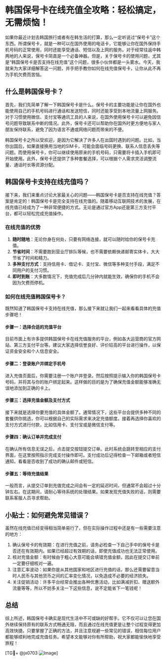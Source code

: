 # 韩国保号卡在线充值全攻略：轻松搞定，无需烦恼！

如果你最近计划去韩国旅行或者有在韩生活的打算，那么一定听说过“保号卡”这个东西。所谓保号卡，就是一种可以在国外使用的电话卡，它能够让你在国外保持手机号码的正常使用，同时还能享受通话、短信以及上网的服务。对于经常往返中韩两地的人来说，保号卡简直是一个必备神器。但是，关于保号卡的使用问题，尤其是“韩国保号卡是否支持在线充值”这个问题，很多小伙伴都是一头雾水。今天，我就来为大家详细解答这一问题，并手把手教你如何在线充值保号卡，让你从此不再为手机欠费而苦恼。

## 什么是韩国保号卡？

首先，我们先简单了解一下韩国保号卡是什么。保号卡的主要功能是让你在国外也能使用自己的手机号码进行通话和发送短信，同时还能享受到本地流量上网服务。对于习惯使用微信、支付宝等通讯工具的人来说，在国外使用保号卡可以避免因信号问题导致联系中断的情况。此外，保号卡还可以帮助你在国外时更方便地与家人朋友保持联系，避免了因为语言不通或网络问题而带来的不便。

韩国保号卡之所以受欢迎，是因为它解决了许多人在出国时遇到的问题。比如，当你出国后，如果直接换用当地的SIM卡，可能会面临号码更换、联系人信息丢失等问题。而使用保号卡，你可以继续使用原来的手机号码，只需要将卡插入手机即可开始使用。此外，保号卡还提供了多种套餐选择，可以根据个人需求灵活调整流量、通话时长等资源分配。

## 韩国保号卡支持在线充值吗？

接下来，我们来重点讨论大家最关心的问题——韩国保号卡是否支持在线充值？答案是肯定的！韩国保号卡是完全支持在线充值的。随着移动互联网技术的发展，在线充值已经成为了一种非常便捷的方式。无论是通过官方App还是第三方支付平台，都可以轻松完成充值操作。

### 在线充值的优势

1. **随时随地**：无论你身在何处，只要有网络连接，就可以随时给你的保号卡充值。
2. **节省时间**：不需要跑到营业厅排队等候，也不需要依赖快递邮寄实体卡，大大节省了时间和精力。
3. **多种支付方式**：支持信用卡、借记卡、支付宝、微信等多种支付手段，满足不同用户的支付习惯。
4. **即时到账**：大多数情况下，充值完成后几分钟内就能生效，确保你的手机不会因为欠费而停机。

### 如何在线充值韩国保号卡？

既然知道了韩国保号卡支持在线充值，那么接下来就让我们一起来看看具体的充值步骤吧！

#### 步骤一：选择合适的充值平台

目前市面上有许多提供韩国保号卡在线充值服务的平台，例如各大运营商的官方网站、第三方支付平台等。建议大家选择信誉良好、评价较高的平台进行操作，以保证资金安全和个人信息安全。

#### 步骤二：登录账户并绑定手机号

进入充值页面后，你需要注册一个账户并登录。然后按照提示输入你的韩国保号卡号码，并将其与你的账户绑定起来。这样做的目的是为了确保充值金额能够准确无误地添加到正确的卡上。

#### 步骤三：选择充值金额及支付方式

接下来就是选择你要充值的具体金额了。通常情况下，这些平台会提供多种不同的套餐供你挑选，你可以根据自己的实际需求来决定充值额度。接着再选择你喜欢的支付方式进行付款，比如信用卡、支付宝或是微信支付等。

#### 步骤四：确认订单并完成支付

在确认所有信息无误之后，点击提交按钮提交订单。此时系统会跳转至相应的支付界面，在这里按照指示完成支付操作即可。支付成功后记得检查一下邮箱或者短信通知，看看是否收到了成功的确认邮件或短信。

#### 步骤五：等待充值结果

一般而言，从提交订单到充值完成之间会有一定的延迟时间，但通常不会超过十分钟左右。在这期间，请耐心等待系统的处理结果。如果发现充值失败的话，则需要联系客服人员寻求帮助。

## 小贴士：如何避免常见错误？

虽然在线充值已经变得相当简单易行了，但在实际操作过程中还是有一些需要注意的地方：

1. 确认保号卡的有效期：在进行充值之前，请务必检查一下自己手中的保号卡是否还在有效期内。如果已经超过有效期的话，即使充值成功也无法正常使用。
2. 核对充值金额：有时候由于粗心大意可能会填错充值金额，因此在提交订单前一定要仔细核对一遍。
3. 注意汇率波动：如果你是从其他国家和地区进行充值的话，那么还需要留意当时人民币与其他货币之间的汇率变化情况，以免造成不必要的经济损失。
4. 关注促销活动：许多平台经常会推出各种优惠活动，比如满减折扣、赠送额外流量等等，所以不妨多关注一下这些信息，说不定能省下一笔钱呢！

## 总结

综上所述，韩国保号卡确实是现代生活中不可或缺的好帮手。它不仅可以让您在国外继续保持原有的联系方式畅通无阻，而且通过在线充值更是让整个过程变得更加高效快捷。只要掌握了正确的方法，并且注意规避一些常见的错误，相信每位用户都能够顺利地完成充值任务。希望本文能够对你有所帮助，祝大家都能愉快地享受旅程！

[TG💪+ @jx0703 ![Image](https://github.com/user-attachments/assets/dbca1d08-cadb-493c-b0ec-ad6f7a83f270)]